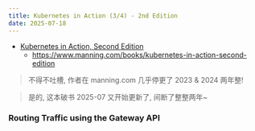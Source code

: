 ```yaml
---
title: Kubernetes in Action (3/4) - 2nd Edition
date: 2025-07-18
---
```


- [Kubernetes in Action, Second Edition](https://book.douban.com/subject/34986745/)
  - https://www.manning.com/books/kubernetes-in-action-second-edition

> 不得不吐槽, 作者在 manning.com 几乎停更了 2023 & 2024 两年整!

> 是的, 这本破书 2025-07 又开始更新了, 间断了整整两年~

### Routing Traffic using the Gateway API
